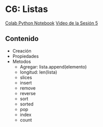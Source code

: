 # C6: Listas

[Colab Python Notebook](https://colab.research.google.com/drive/1gXjwTSbv2bPM4BtjUD2bLSaP7fZFQo_R)
[Video de la Sesión 5](https://eafit.sharepoint.com/:v:/s/G15-PROGRAMACINPARATODOS/Ef4a6aUortVNp4vIo9uVbMoBkQFcN-UhosUNAhJGU0e24A?e=UFAs91)


## Contenido 

* Creación
* Propiedades
* Metodos
  * Agregar: lista.append(elemento)
  * longitud: len(lista)
  * slices
  * insert
  * remove
  * reverse
  * sort
  * sorted
  * pop
  * index
  * count
